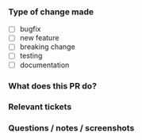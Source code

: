 ### Type of change made
- [ ] bugfix
- [ ] new feature
- [ ] breaking change
- [ ] testing
- [ ] documentation

### What does this PR do?

### Relevant tickets

### Questions / notes / screenshots
